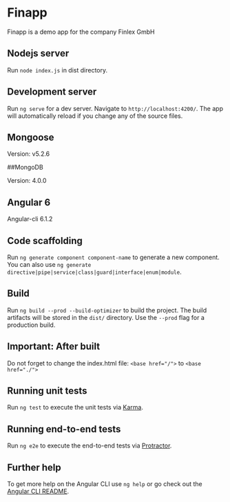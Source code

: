 # Finapp

Finapp is a demo app for the company Finlex GmbH

## Nodejs server

Run `node index.js` in dist directory. 

## Development server

Run `ng serve` for a dev server. Navigate to `http://localhost:4200/`. The app will automatically reload if you change any of the source files.

## Mongoose

Version: v5.2.6

##MongoDB

Version: 4.0.0

## Angular 6

Angular-cli 6.1.2

## Code scaffolding

Run `ng generate component component-name` to generate a new component. You can also use `ng generate directive|pipe|service|class|guard|interface|enum|module`.

## Build

Run `ng build --prod --build-optimizer` to build the project. The build artifacts will be stored in the `dist/` directory. Use the `--prod` flag for a production build.

## Important: After built

Do not forget to change the index.html file:  `<base href="/">` to  `<base href="./">` 

## Running unit tests

Run `ng test` to execute the unit tests via [Karma](https://karma-runner.github.io).

## Running end-to-end tests

Run `ng e2e` to execute the end-to-end tests via [Protractor](http://www.protractortest.org/).

## Further help

To get more help on the Angular CLI use `ng help` or go check out the [Angular CLI README](https://github.com/angular/angular-cli/blob/master/README.md).
